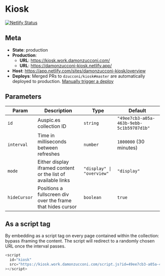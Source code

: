 # Kiosk

[![Netlify Status](https://api.netlify.com/api/v1/badges/f1cbb54d-787a-4d2f-a2bf-4eeb4371e0fa/deploy-status)](https://app.netlify.com/sites/damonzucconi-kiosk/deploys)

## Meta

- **State**: production
- **Production**:
  - **URL**: https://kiosk.work.damonzucconi.com/
  - **URL**: https://damonzucconi-kiosk.netlify.app/
- **Host**: https://app.netlify.com/sites/damonzucconi-kiosk/overview
- **Deploys**: Merged PRs to `dzucconi/kiosk#master` are automatically deployed to production. [Manually trigger a deploy](https://app.netlify.com/sites/damonzucconi-kiosk/deploys)

## Parameters

| Param        | Description                                                   | Type                      | Default                                  |
| ------------ | ------------------------------------------------------------- | ------------------------- | ---------------------------------------- |
| `id`         | Auspic.es collection ID                                       | `string`                  | `"49ee7cb3-a05a-463b-9ebb-5c1b59787d1b"` |
| `interval`   | Time in milliseconds between refreshes                        | `number`                  | `1800000` (30 minutes)                   |
| `mode`       | Either display iframed content or the list of available links | `"display" \| "overview"` | `"display"`                              |
| `hideCursor` | Positions a fullscreen div over the frame that hides cursor   | `boolean`                 | `true`                                   |

## As a script tag

By embedding as a script tag on every page contained within the collection: bypass iframing the content. The script will redirect to a randomly chosen URL once the interval passes.

```javascript
<script
  id="kiosk"
  src="https://kiosk.work.damonzucconi.com/script.js?id=49ee7cb3-a05a-463b-9ebb-5c1b59787d1b&interval=1800000"
></script>
```
